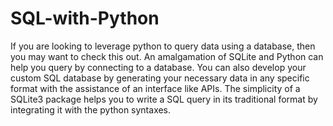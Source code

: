 # SQL-with-Python
If you are looking to leverage python to query data using a database, then you may want to check this out. An amalgamation of SQLite and Python can help you query by connecting to a database. You can also develop your custom SQL database by generating your necessary data in any specific format with the assistance of an interface like APIs. The simplicity of a SQLite3 package helps you to write a SQL query in its traditional format by integrating it with the python syntaxes.
